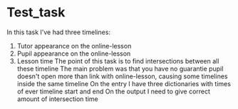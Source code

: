 # Test_task
In this task I've had three timelines:
1) Tutor appearance on the online-lesson
2) Pupil appearance on the online-lesson
3) Lesson time
The point of this task is to find intersections between all these timeline
The main problem was that you have no guarantie pupil doesn't open 
more than link with online-lesson, causing some timelines inside the same timeline
On the entry I have three dictionaries with times of ever timeline start and end
On the output I need to give correct amount of intersection time

